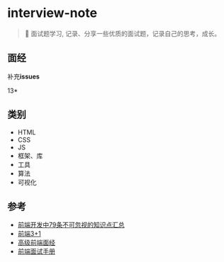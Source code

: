 # interview-note

> :art: 面试题学习, 记录、分享一些优质的面试题，记录自己的思考，成长。

## 面经

补充**issues**

13*

## 类别

- HTML
- CSS
- JS
- 框架、库
- 工具
- 算法
- 可视化

## 参考

- [前端开发中79条不可忽视的知识点汇总](https://juejin.im/post/5d8989296fb9a06b1f147070?utm_source=gold_browser_extension)
- [前端3+1](https://github.com/haizlin/fe-interview)
- [高级前端面经](https://github.com/Advanced-Frontend/Daily-Interview-Question/issues)
- [前端面试手册](https://github.com/yangshun/front-end-interview-handbook/blob/master/Translations/Chinese/README.md)
